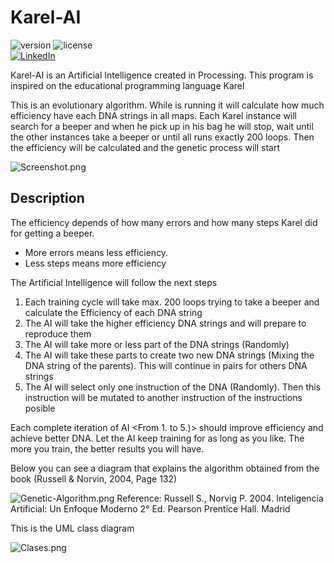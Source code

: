 # Karel-AI
![version](https://img.shields.io/badge/version-v0.18-lightgrey)
![license](https://img.shields.io/badge/license-GNU%20GPL%20v3-blue) <br>
[![LinkedIn](https://img.shields.io/badge/-LinkedIn-black.svg?style=social&logo=linkedin&colorB=555)](https://www.linkedin.com/in/luis-fernando-rojas-gonz%C3%A1lez-792a431a3/) <br>

Karel-AI is an Artificial Intelligence created in Processing. This program is inspired on the educational programming language Karel

This is an evolutionary algorithm. While is running it will calculate how much efficiency have each DNA strings in all maps. Each Karel instance will search for a beeper and when he pick up in his bag he will stop, wait until the other instances take a beeper or until all runs exactly 200 loops. Then the efficiency will be calculated and the genetic process will start

<img src="https://github.com/LuisFer666/karel-IA/blob/main/Screenshot.png" title="Screenshot.png" />

## Description

The efficiency depends of how many errors and how many steps Karel did for getting a beeper.
* More errors means less efficiency.
* Less steps means more efficiency

The Artificial Intelligence will follow the next steps

1. Each training cycle will take max. 200 loops trying to take a beeper and calculate the Efficiency of each DNA string
1. The AI will take the higher efficiency DNA strings and will prepare to reproduce them
1. The AI will take more or less part of the DNA strings (Randomly)
1. The AI will take these parts to create two new DNA strings (Mixing the DNA string of the parents). This will continue in pairs for others DNA strings
1. The AI will select only one instruction of the DNA (Randomly). Then this instruction will be mutated to another instruction of the instructions posible

Each complete iteration of AI <From 1. to 5.)> should improve efficiency and achieve better DNA. Let the AI keep training for as long as you like. The more you train, the better results you will have.

Below you can see a diagram that explains the algorithm obtained from the book (Russell & Norvin, 2004, Page 132) 

<img src="https://github.com/LuisFer666/karel-IA/blob/main/Genetic-Algorithm.png" title="Genetic-Algorithm.png"/> 
Reference: Russell S., Norvig P. 2004. Inteligencia Artificial: Un Enfoque Moderno 2° Ed. Pearson Prentice Hall. Madrid

This is the UML class diagram

<img src="https://github.com/LuisFer666/karel-IA/blob/main/Clases.png" title="Clases.png" />


